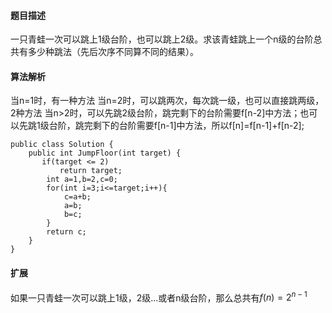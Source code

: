 #### 题目描述
一只青蛙一次可以跳上1级台阶，也可以跳上2级。求该青蛙跳上一个n级的台阶总共有多少种跳法（先后次序不同算不同的结果）。
#### 算法解析
当n=1时，有一种方法
当n=2时，可以跳两次，每次跳一级，也可以直接跳两级，2种方法
当n>2时，可以先跳2级台阶，跳完剩下的台阶需要f[n-2]中方法；也可以先跳1级台阶，跳完剩下的台阶需要f[n-1]中方法，所以f[n]=f[n-1]+f[n-2];
```
public class Solution {
    public int JumpFloor(int target) {
       if(target <= 2)
           return target;
        int a=1,b=2,c=0;
        for(int i=3;i<=target;i++){
            c=a+b;
            a=b;
            b=c;
        }
        return c;
    }
}
```
#### 扩展
如果一只青蛙一次可以跳上1级，2级...或者n级台阶，那么总共有$f(n)=2^{n-1}$
